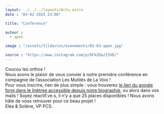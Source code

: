 ```yaml
---
layout: ../../../layouts/Actu.astro
date : "03-02-2025 23:00"

title: "Conférence"

auteur :
  - apeo

image : "/assets/fildactus/evenements/02-03-apeo.jpg"

source : "https://www.instagram.com/p/DFkZOazI3VD/"
---
```


Coucou les orthos !  
Nous avons le plaisir de vous convier à notre première conférence en compagnie de l’association Les Mutilés de La Voix !  
Pour vous inscrire, rien de plus simple : vous trouverez [le lien du google form dans le linktree accessible depuis notre biographie](https://docs.google.com/forms/d/e/1FAIpQLSduyhymaape9i1W3LOunZfOwdU29JaTKd6hHMmdNHxtihDTfg/viewform), ou alors dans vos mails ! Soyez réactif.ve.s, il n’y a que 25 places disponibles !
Nous avons hâte de vous retrouver pour ce beau projet !  
Eléa & Solène, VP PCS.